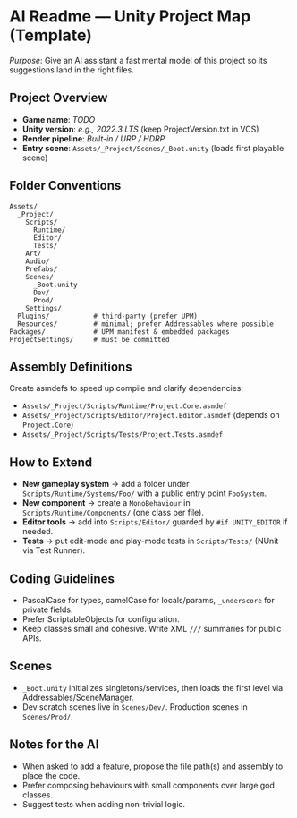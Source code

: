 # AI Readme — Unity Project Map (Template)

_Purpose_: Give an AI assistant a fast mental model of this project so its suggestions land in the right files.

## Project Overview
- **Game name**: _TODO_
- **Unity version**: _e.g., 2022.3 LTS_ (keep ProjectVersion.txt in VCS)
- **Render pipeline**: _Built-in / URP / HDRP_
- **Entry scene**: `Assets/_Project/Scenes/_Boot.unity` (loads first playable scene)

## Folder Conventions
```
Assets/
  _Project/
    Scripts/
      Runtime/
      Editor/
      Tests/
    Art/
    Audio/
    Prefabs/
    Scenes/
      _Boot.unity
      Dev/
      Prod/
    Settings/
  Plugins/           # third-party (prefer UPM)
  Resources/         # minimal; prefer Addressables where possible
Packages/            # UPM manifest & embedded packages
ProjectSettings/     # must be committed
```

## Assembly Definitions
Create asmdefs to speed up compile and clarify dependencies:
- `Assets/_Project/Scripts/Runtime/Project.Core.asmdef`
- `Assets/_Project/Scripts/Editor/Project.Editor.asmdef` (depends on `Project.Core`)
- `Assets/_Project/Scripts/Tests/Project.Tests.asmdef`

## How to Extend
- **New gameplay system** → add a folder under `Scripts/Runtime/Systems/Foo/` with a public entry point `FooSystem`.
- **New component** → create a `MonoBehaviour` in `Scripts/Runtime/Components/` (one class per file).
- **Editor tools** → add into `Scripts/Editor/` guarded by `#if UNITY_EDITOR` if needed.
- **Tests** → put edit-mode and play-mode tests in `Scripts/Tests/` (NUnit via Test Runner).

## Coding Guidelines
- PascalCase for types, camelCase for locals/params, `_underscore` for private fields.
- Prefer ScriptableObjects for configuration.
- Keep classes small and cohesive. Write XML `///` summaries for public APIs.

## Scenes
- `_Boot.unity` initializes singletons/services, then loads the first level via Addressables/SceneManager.
- Dev scratch scenes live in `Scenes/Dev/`. Production scenes in `Scenes/Prod/`.

## Notes for the AI
- When asked to add a feature, propose the file path(s) and assembly to place the code.
- Prefer composing behaviours with small components over large god classes.
- Suggest tests when adding non-trivial logic.
